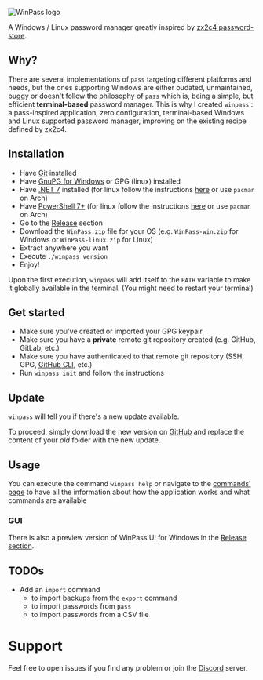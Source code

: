 ![WinPass logo](https://github.com/nomis51/winpass/blob/master/.assets/winpass.png)

A Windows / Linux password manager greatly inspired by [zx2c4 password-store](https://www.passwordstore.org/).

## Why?
There are several implementations of `pass` targeting different platforms and needs, but the ones supporting Windows are either oudated, unmaintained, buggy or doesn't follow the philosophy of `pass` which is, being a simple, but efficient **terminal-based** password manager. This is why I created `winpass` : a pass-inspired application, zero configuration, terminal-based Windows and Linux supported password manager, improving on the existing recipe defined by zx2c4.

## Installation
- Have [Git](https://git-scm.com/download/win) installed
- Have [GnuPG for Windows](https://gnupg.org/download/) or GPG (linux) installed
- Have [.NET 7](https://dotnet.microsoft.com/en-us/download/dotnet/7.0) installed (for linux follow the instructions [here](https://learn.microsoft.com/en-us/dotnet/core/install/linux) or use `pacman` on Arch)
- Have [PowerShell 7+](https://learn.microsoft.com/en-us/powershell/scripting/install/installing-powershell-on-windows?view=powershell-7.3#installing-the-msi-package) (for linux follow the instructions [here](https://learn.microsoft.com/en-us/powershell/scripting/install/installing-powershell-on-linux?view=powershell-7.3) or use `pacman` on Arch)
- Go to the [Release](https://github.com/nomis51/winpass/releases/latest) section
- Download the `WinPass.zip` file for your OS (e.g. `WinPass-win.zip` for Windows or `WinPass-linux.zip` for Linux)
- Extract anywhere you want
- Execute `./winpass version`
- Enjoy!

Upon the first execution, `winpass` will add itself to the `PATH` variable to make it globally available in the terminal. (You might need to restart your terminal)

## Get started
- Make sure you've created or imported your GPG keypair
- Make sure you have a **private** remote git repository created (e.g. GitHub, GitLab, etc.)
- Make sure you have authenticated to that remote git repository (SSH, GPG, [GitHub CLI](https://cli.github.com/manual/installation), etc.)
- Run `winpass init` and follow the instructions

## Update
`winpass` will tell you if there's a new update available.

To proceed, simply download the new version on [GitHub](https://github.com/nomis51/winpass/releases/latest) and replace the content of your *old* folder with the new update.

## Usage
You can execute the command `winpass help` or navigate to the [commands' page](https://github.com/nomis51/winpass/blob/master/docs/commands.md) to have all the information about how the application works and what commands are available

### GUI
There is also a preview version of WinPass UI for Windows in the [Release section](https://github.com/nomis51/winpass/releases/latest).

## TODOs
- Add an `import` command 
  - to import backups from the `export` command
  - to import passwords from `pass`
  - to import passwords from a CSV file


# Support
Feel free to open issues if you find any problem or join the [Discord](https://discord.gg/yqDHrqCDq4) server.




